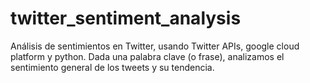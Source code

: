 # twitter_sentiment_analysis
Análisis de sentimientos en Twitter, usando Twitter APIs, google cloud platform y python.  Dada una palabra clave (o frase), analizamos el sentimiento general de los tweets y su tendencia.
